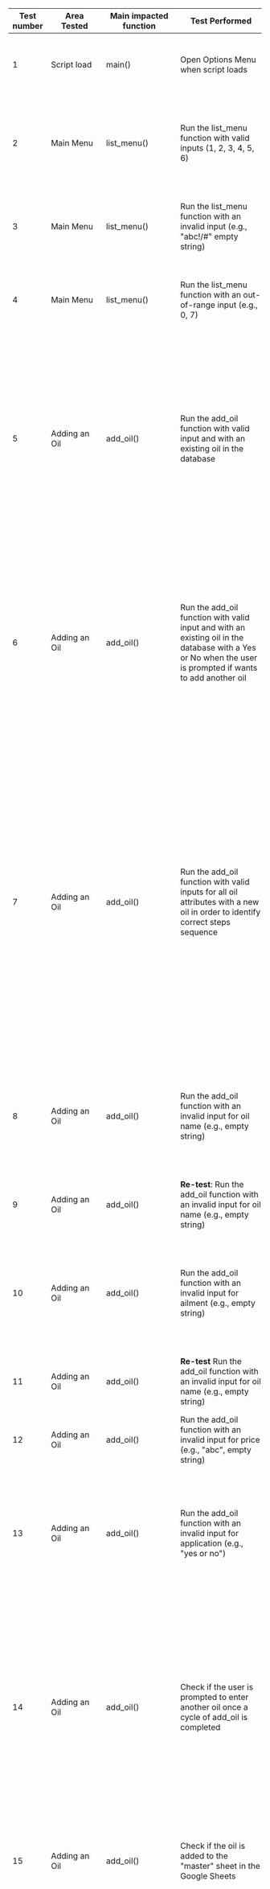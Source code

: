 | Test number | Area Tested |   Main impacted function |    Test Performed |    Steps to Test | Result |    Pass/No-Pass |  Corrective Action |
| --- | --- | --- | --- | --- | ---| --- | --- |
| 1 |   Script load |   main() |    Open Options Menu when script loads |   Click Run Program in Heroku opens the Options Menu |    Menu opens listing the correct option s in the correct colour format |  Pass |  None |
| 2 |   Main Menu | list_menu() |   Run the list_menu function with valid inputs (1, 2, 3, 4, 5, 6) |   Pass all 6 options inputted one by one |    Each options allows the user to access the relevant function at the correct step in the function |  Pass |  None |
| 3 |   Main Menu | list_menu() |   Run the list_menu function with an invalid input (e.g., "abc!/#" empty string) |    Run the list_menu function with an invalid input ("abc!/#", empty string) | Program returns the relevant error message that an invalid input was added |    Pass |  None |
| 4 |   Main Menu | list_menu() |   Run the list_menu function with an out-of-range input (e.g., 0, 7) |    Run the list_menu function with out-of-range input (0, 7) | Program returns the relevant error message that an invalid input was added |    Pass |  None |
| 5 |   Adding an Oil | add_oil() | Run the add_oil function with valid input and with an existing oil in the database |    Run the add_oil function with an existing oil name from the database |  Warning message returned with a prompt that the oil already exists. User is suggested to use modify_oil function to change oil`s parameters. It is then given the option to choose to add or not another oil to the database. | Pass |  None |
| 6 |   Adding an Oil | add_oil() | Run the add_oil function with valid input and with an existing oil in the database with a Yes or No when the user is prompted if wants to add another oil | Run the add_oil function with an existing oil name and return Yes or No when prompted to add another oil |  When Yes, user is returned to input an oil name, if No user is returned an option to return to main menu. Return to Main menu returns a Yes/No option. If Yes, user is returned to main, if No, program terminates |    Pass |  None |
| 7 |   Adding an Oil | add_oil() | Run the add_oil function with valid inputs for all oil attributes with a new oil in order to identify correct steps sequence |  Run the add_oil function with valid inputs |    Function requests user to input data in correct sequence: Name, Ailment, Price, Used with diffuser. Product is then listed with parameters one under the other, a confirmation is received sheet is updated and user is prompted with the return to main menu with yes/no option.  If Yes, user is returned to main, if No, program terminates |    Pass |  None |
| 8 |   Adding an Oil | add_oil() | Run the add_oil function with an invalid input for oil name (e.g., empty string) |  Run the add_oil function with an invalid oil name | User is not prompted that data inputted is not valid. User is permitted to complete process and add empty data. |   **Failed** |    Add validation code |
| 9 |   Adding an Oil | add_oil() | **Re-test**: Run the add_oil function with an invalid input for oil name (e.g., empty string) | Run the add_oil function with an invalid oil name | Validation code added and now returns error message for empty string |  Pass |  None |
| 10 |  Adding an Oil | add_oil() | Run the add_oil function with an invalid input for ailment (e.g., empty string) |   Run the add_oil function with an invalid ailment |  User is not prompted that data inputted is not valid. User is permitted to complete process and add empty data. |   **Failed** |    Add validation code |
| 11 |  Adding an Oil | add_oil() | **Re-test** Run the add_oil function with an invalid input for oil name (e.g., empty string) |  Run the add_oil function with an invalid oil name | Validation code added and now returns error message for empty string |  Pass |  None |
| 12 |  Adding an Oil | add_oil() | Run the add_oil function with an invalid input for price (e.g., "abc", empty string) |  Run the add_oil function with an invalid price |    Function returns error message prompting an invalid entry. |    Pass |  None |
| 13 |  Adding an Oil | add_oil() | Run the add_oil function with an invalid input for application (e.g., "yes or no") |    Run the add_oil function with an invalid application option(different to yes and no) |  Function returns error message prompting invalid entry. Only acceptable options are yes and no, independent of use of upper or lower case | Pass |  None |
| 14 |  Adding an Oil | add_oil() | Check if the user is prompted to enter another oil once a cycle of add_oil is completed |   Run full cycle and verify that the user has the option to add another full cycle when previous is complete. |   At the end of full cycle, user is prompted to add another Oil. If selecting Yes cycle is restarted, if selecting No, user is taken to a return to main menu option. Option is validating options choice and ignores upper/lower case inputs |   Pass |  None |
| 15 |  Adding an Oil | add_oil() | Check if the oil is added to the "master" sheet in the Google Sheets |  Verify the oil is added to the "master" sheet | Oil is added when completing the add_oil cycle and user is prompted the master file is updated |    Pass |  None |
| 16 |  Adding an Oil | add_oil() | Check if the user can return to main menu once full add oil cycle is complete | Run full cycle and verify that the user has the option to return to main menu when full cycle is complete. |    At the end of full cycle, if user chooses not to enter another oil, user is prompted to return to main menu. Selecting Yes will return to main, and no, will exist program. Data validation exists, ignoring upper/lower case scenario. |   Pass |  None |
| 17 |  Adding an Oil | add_oil()+various | Check if the program handles the scenario when the Google Sheets API returns an error | Simulate an error while adding the oil to Google Sheets and changing the sheet name |   When changing the sheet name, function breaks. |    **Failed** |  To implement a try / error solution prompting the user of error and to contact admin. |
| 18 |  Adding an Oil | add_oil()+various |**Re-test**  Check if the program handles the scenario when the Google Sheets API returns an error | Simulate an error while adding the oil to Google Sheets and changing the sheet name |   When changing the sheet name, function returns an error advising the user to contact the administrator. It also returns the user to the main menu. |    Pass | None |
| 19 |  Adding an Oil | add_oil() | Calculate score feature runs and calculates according to program formula. | Run full cycle of adding a product and check score calculation is according to program formula |    Score is calculated every time correctly. |  Pass |  None |
| 20 |  List Oils | list_oils() |   Run the list_patients function and check if it displays the oils in a table format |    Run the list_patients function and verify table format display |    Table displays in normal format |   Pass |  None |
| 21 |  List Oils | list_oils() |   Run the list_patients function with invalid input on exit to main menu option(e.g. “abc!/#”, empty string | Run the function with a value different to yes and no | Error message prompts the user to re-introduce the correct values | Pass |  None |
| 22 |  List Oils | list_oils() |   Run the exist to main menu option | Run the option with both yes and no. |  When user chooses yes, function returns to main menu. When choosing no, program is terminated. |    Pass |  None |
| 23 |  Find and Store Oils |   find_store_oils() | Run function with invalid input for search criteria (no data added, just hit return) |  Hit return when prompted to enter search data without any characters or space added. |  User prompted that the field is empty | Pass |  None |
| 24 |  Find and Store Oils |   find_store_oils() | Run the function with valid data, including empty space |   Run various scenarios, including space character, partial ailment and oil name |    Data is returned in all instances | Pass |  None |
| 25 |  Find and Store Oils |   find_store_oils() | In case of valid entry, check if the search result is displayed in a table format | Run search on a selected existing criteria and verify the search result is displayed in a table format |    Result is displayed in correct format | Pass |  None |
| 26 |  Find and Store Oils |   find_store_oils() | Check if the user can save the search connected to a patient name, with the scenario of a new patient name |    Test saving search results to a patient name when prompted to store search |    Patient name is created in google sheet and returned when re-searched | Pass |  None |
| 27 |  Find and Store Oils |   find_store_oils() | Check if the program handles the scenario when a patient with the same name already exists |    Simulate adding search results to an existing patient | Database is updated with a new search line under existing patient data, not before prompting the user the patient entry already exists. |   Pass |  None |
| 28 |  Find and Store Oils |   find_store_oils() | Function handles data validation when prompted if search needs to be saved to a patient file |  Simulate using empty strings, any other data beside Yes or No | Function handles all data validation and prompts user to re-enter valid data |  Pass |  None |
| 29 |  Find and Store Oils |   find_store_oils() | Functions returns user to a new search cycle if chooses yes when prompted on running a new search. |    Respond yes when prompted if a new search is needed. |  Function restarts search cycle. |   Pass |  None |
| 30 |  Find and Store Oils |   find_store_oils() | Function handles data validation if user is asked if a new search is desired |  Use any other character beside yes or no when prompted for a new search |   User is notified of invalid data entry and asked to re-enter. | Pass |  None |
| 31 |  Find and Store Oils |   find_store_oils() | Function handles return to main menu or program exit |  When prompted to run a new search, answered no and triggered option to exist to main menu or terminate. |   Return to main menu is triggered. When responding yes, user is taken to main menu and when no, the program exits. | Pass |  None |
| 32 |  Find and Store Oils |   find_store_oils() | Handle data validation on return to main menu option |  Respond anything except yes or no | User is prompted on invalid choice and asked for new input. |   Pass |  None |
| 33 |  Find and Store Oils |   find_store_oils() | Function handles the correct sequence of steps based on code stricture |    Run all relevant steps and functions without error |    No error returned when running all correct steps and inputting valid data |  Pass |  None |
| 34 |  Oil Modification |  modify_oil() |  Modify existing oil entry with valid inputs |   Enter the name of existing oil and provide valid updates |  Updated oil entry successfully reflected in the database |  Pass |  None |
| 35 |  Oil Modification |  modify_oil() |  Modify existing oil entry with non-existing oil name |  Enter a non-existing oil name | Error message stating "The oil was not found in the database." |    Pass |  None |
| 36 |  Oil Modification |  modify_oil() |  Handle scenario for data validation when an invalid data is entered when new product modification is requested to be reconfirmed(different to yes or now) | Enter empty string, various characters when prompted to modify another product |    No alert message is given that the user hasn`t entered a valid input |  **Failed** |    Code to be updated to add the scenario where answer is different to yes or no |
| 37 |  Oil Modification |  modify_oil() |  **Re-test**: Handle scenario for data validation when an invalid data is entered when new product modification is requested to be reconfirmed(different to yes or now) |    Enter empty string, various characters when prompted to modify another product |    Alert message prompts the user to re-enter a valid input |  Pass |  None |
| 38 |  Oil Modification |  modify_oil() |  Enter a non-numeric price value |   Enter a non-numeric value for the Euro price (empty string, various non-numeric characters) |   Error message stating "You have not entered a numeric value. Please enter a valid numeric value." | Pass |  None |
| 39 |  Oil Modification |  modify_oil() |  Enter an invalid input for "Can it be used with a diffuser?" |  Enter an input other than 'Yes' or 'No' for diffuser suitability(empty string, various characters) |    Error message stating "Invalid input. Please enter either 'Yes' or 'No'." | Pass |  None |
| 40 |  Oil Modification |  modify_oil() |  Attempt to modify another product with 'yes' input |    Complete a modification and then enter 'yes' to modify another product |    Function restarts and allows for another modification | Pass |  None |
| 41 |  Oil Modification |  modify_oil() |  Attempt to exit program with 'no' input when prompted to exit | Complete a modification and then enter 'no' to exit program |   Program exits | Pass |  None |
| 42 |  Oil Modification |  modify_oil() |  Attempt to return to main menu with 'yes' input |   Complete a modification and then enter 'yes' to return to main menu |   Main menu function is called |  Pass |  None |
| 43 |  Oil Modification |  modify_oil() |  Enter an invalid input when asked to modify another product or exit |   Enter an invalid input other than 'Yes' or 'No' for modifying another product or exiting to main menu or program (empty string, various random characters) |    Error message stating "You have not selected a valid option. Your answer should be either 'Yes' or 'No'. Please resubmit your answer." |    Pass |  None |
| 44 |  Oil Modification |  modify_oil() |  Correct program sequence is followed |  Run the cycle of modifying, then trigger the option to re-run and at the end trigger both the yes, return to main menu and no exit program.  |  In all cases program follows the correct steps and function flow. | Pass |  None |
| 45 |  List Patient |  list_patients() |   Run the list_oils function and check if it displays the oils in a table format |    Run the list_oils function and verify table format display |    Table displays in normal format |   Pass |  None |
| 46 |  List Patient |  list_patients() |   Run the list_oils function with invalid input on exit to main menu option(e.g. “abc!/#”, empty string | Run the function with a value different to yes and no | Error message prompts the user to re-introduce the correct values | Pass |  None |
| 47 |  List Patient |  list_patients() |   Run the exist to main menu option | Run the option with both yes and no. |  When user chooses yes, function returns to main menu. When choosing no, program is terminated. |    Pass |  None |
| 48 |  Search Patient |    search_patient() |  Run the search_patient function with valid input for search criteria |  Run the search_patient function with valid input (full patient name and partial patient name) | Relevant patient is returned under the form of a table, even in the scenario of partial patient name being inputted |   Pass |  None |
| 49 |  Search Patient |    search_patient() |  Run the search_patient function with an invalid input for search criteria(empty string) |   Run the search_patient function with invalid input under the form of an empty string |  Alert message prompts the user to re-enter a valid input |  Pass |  None |
| 50 |  Search Patient |    search_patient() |  Check if the search result for the patient is displayed in a table format | Verify the search result is displayed in a table format when a valid patient name or partial patient name is entered |  Patient list is displayed correctly in a table format. Only issue is the score parameter, which based on HEROKU limitation is displayed in a new line, creating a graphic misalignment |    Partially Pass |    To be updated in a new iteration |
| 51 |  Search Patient |    search_patient() |  Check if the program handles the scenario where an invalid option is given to the new search and return to main menu functionalities( e.g. empty string, random single characters) |    Entre empty string and various characters when prompted to either search for a new patient or return to main menu | In every scenario tested user is prompted to re-enter a valid input |   Pass |  None |
| 52 |  Search Patient |    search_patient() |  Check if the program runs the correct sequence of steps based on the scenarios where the user wants to search or not for a new patient |    Simulate both scenarios in which the user wants to run a new search or not. When not, run the scenario to exit to main menu and exit program. | When user wants to run a new search he is returned to search option. If not, user is prompted to return to main menu: yes returns the user and no terminates the program |  Pass |  None |
| 53 |  Exiting Program |   main()-various |    Test the option to exit to the main menu |  Select 'Yes' to exit to the main menu in all encountered scenarios |    When user selects yes, program returns to main menu |   Pass |  None |
| 54 |  Exiting Program |   various |   Test the option to exit the program |   Select 'No' to exit the program in all encountered scenarios |  When user selects no, program terminates |  Pass |  None |